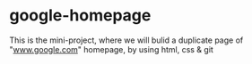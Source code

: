 # google-homepage

This is the mini-project, where we will bulid a duplicate page of "www.google.com" homepage, by using html, css & git





